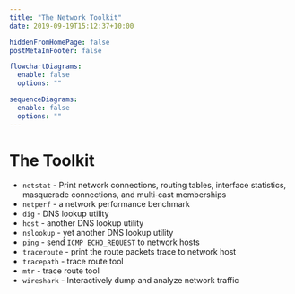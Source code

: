 ```yaml
---
title: "The Network Toolkit"
date: 2019-09-19T15:12:37+10:00

hiddenFromHomePage: false
postMetaInFooter: false

flowchartDiagrams:
  enable: false
  options: ""

sequenceDiagrams:
  enable: false
  options: ""
---
```


# The Toolkit

- `netstat` - Print network connections, routing tables, interface statistics, masquerade connections, and multi‐cast memberships
- `netperf` - a network performance benchmark
- `dig` - DNS lookup utility
- `host` - another DNS lookup utility
- `nslookup` - yet another DNS lookup utility
- `ping` - send `ICMP ECHO_REQUEST` to network hosts
- `traceroute` - print the route packets trace to network host
- `tracepath` - trace route tool
- `mtr` - trace route tool
- `wireshark` - Interactively dump and analyze network traffic
